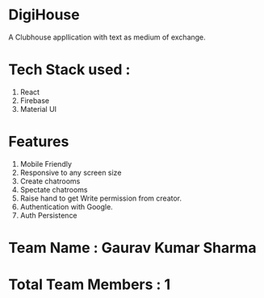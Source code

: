 # DigiHouse
A Clubhouse appllication with text as medium of exchange.

# Tech Stack used :
1. React
2. Firebase
3. Material UI

# Features
1. Mobile Friendly
2. Responsive to any screen size
3. Create chatrooms
4. Spectate chatrooms
5. Raise hand to get Write permission from creator.
6. Authentication with Google.
7. Auth Persistence

# Team Name : Gaurav Kumar Sharma
# Total Team Members : 1
